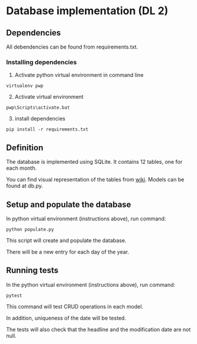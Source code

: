 # Database implementation (DL 2)

## Dependencies
All debendencies can be found from requirements.txt.

### Installing dependencies
1. Activate python virtual environment in command line
```shell
virtualenv pwp
```
2. Activate virtual environment
```shell
pwp\Scripts\activate.bat
```
3. install dependencies
```shell
pip install -r requirements.txt
```

## Definition
The database is implemented using SQLite. It contains 12 tables, one for each month.

You can find visual representation of the tables from [wiki](https://github.com/Svenskapojkarna/Florida-Man-Generator/wiki/Database-design-and-implementation).
Models can be found at db.py.

## Setup and populate the database
In python virtual environment (instructions above), run command:
```shell
python populate.py
```
This script will create and populate the database.

There will be a new entry for each day of the year.

## Running tests
In the python virtual environment (instructions above), run command:
```shell
pytest
```
This command will test CRUD operations in each model.

In addition, uniqueness of the date will be tested.

The tests will also check that the headline and the modification date are not null.

